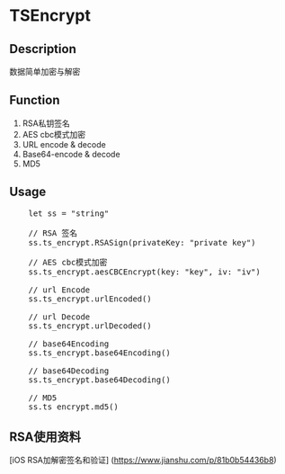 # TSEncrypt





## Description

数据简单加密与解密

## Function
1. RSA私钥签名
2. AES cbc模式加密
3. URL encode & decode
4. Base64-encode & decode
5. MD5


## Usage
<pre>
	let ss = "string"
	
	// RSA 签名
	ss.ts_encrypt.RSASign(privateKey: "private key")
	
	// AES cbc模式加密
	ss.ts_encrypt.aesCBCEncrypt(key: "key", iv: "iv")
	
	// url Encode
	ss.ts_encrypt.urlEncoded()
	
	// url Decode
	ss.ts_encrypt.urlDecoded()
	
	// base64Encoding
	ss.ts_encrypt.base64Encoding()
	
	// base64Decoding
	ss.ts_encrypt.base64Decoding()
	
	// MD5
	ss.ts_encrypt.md5()
</pre>

## RSA使用资料
[iOS RSA加解密签名和验证] (https://www.jianshu.com/p/81b0b54436b8)

